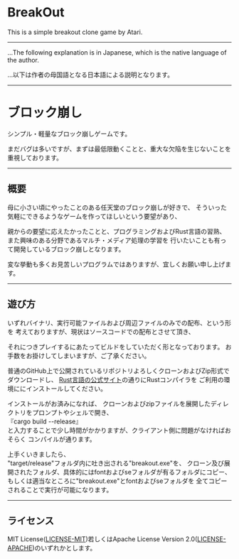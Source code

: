 # BreakOut

This is a simple breakout clone game by Atari.

---

…The following explanation is in Japanese, which is the native language of the author.

…以下は作者の母国語となる日本語による説明となります。

---

# ブロック崩し

シンプル・軽量なブロック崩しゲームです。

まだバグは多いですが、まずは最低限動くことと、重大な欠陥を生じないことを重視しております。

---

## 概要
母に小さい頃にやったことのある任天堂のブロック崩しが好きで、
そういった気軽にできるようなゲームを作ってほしいという要望があり、

親からの要望に応えたかったことと、プログラミングおよびRust言語の習熟、
また興味のある分野であるマルチ・メディア処理の学習を
行いたいことも有って開発しているブロック崩しとなります。

変な挙動も多くお見苦しいプログラムではありますが、宜しくお願い申し上げます。

---

## 遊び方

いずれバイナリ、実行可能ファイルおよび周辺ファイルのみでの配布、という形を
考えておりますが、現状はソースコードでの配布とさせて頂き、

それにつきプレイするにあたってビルドをしていただく形となっております。
お手数をお掛けしてしまいますが、ご了承ください。

普通のGitHub上で公開されているリポジトリよろしくクローンおよびZip形式でダウンロードし、
[Rust言語の公式サイト](https://www.rust-lang.org/ja)の通りにRustコンパイラを
ご利用の環境ににインストールしてください。

インストールがお済みになれば、
クローンおよびzipファイルを展開したディレクトリをプロンプトやシェルで開き、  
『cargo build --release』  
と入力することで少し時間がかかりますが、クライアント側に問題がなければおそらく
コンパイルが通ります。

上手くいきましたら、  
"target/release"フォルダ内に吐き出される"breakout.exe"を、
クローン及び展開されたフォルダ、具体的にはfontおよびseフォルダが有るフォルダにコピー、  
もしくは適当なところに"breakout.exe"とfontおよびseフォルダを
全てコピーされることで実行が可能になります。


---

## ライセンス
MIT License([LICENSE-MIT](https://opensource.org/licenses/MIT))若しくはApache License Version 2.0([LICENSE-APACHE](https://www.apache.org/licenses/LICENSE-2.0))のいずれかとします。